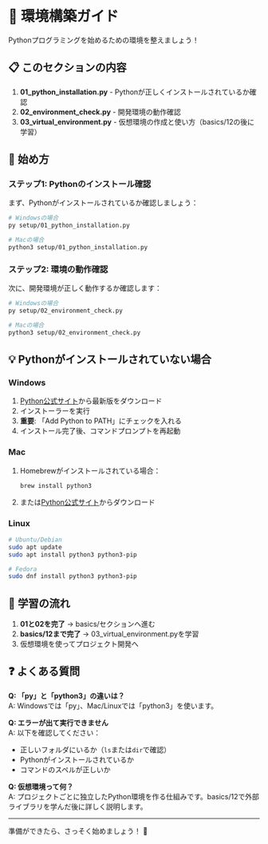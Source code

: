 # 🔧 環境構築ガイド

Pythonプログラミングを始めるための環境を整えましょう！

## 📋 このセクションの内容

1. **01_python_installation.py** - Pythonが正しくインストールされているか確認
2. **02_environment_check.py** - 開発環境の動作確認
3. **03_virtual_environment.py** - 仮想環境の作成と使い方（basics/12の後に学習）

## 🚀 始め方

### ステップ1: Pythonのインストール確認

まず、Pythonがインストールされているか確認しましょう：

```bash
# Windowsの場合
py setup/01_python_installation.py

# Macの場合
python3 setup/01_python_installation.py
```

### ステップ2: 環境の動作確認

次に、開発環境が正しく動作するか確認します：

```bash
# Windowsの場合
py setup/02_environment_check.py

# Macの場合
python3 setup/02_environment_check.py
```

## 💡 Pythonがインストールされていない場合

### Windows
1. [Python公式サイト](https://www.python.org/downloads/)から最新版をダウンロード
2. インストーラーを実行
3. **重要**: 「Add Python to PATH」にチェックを入れる
4. インストール完了後、コマンドプロンプトを再起動

### Mac
1. Homebrewがインストールされている場合：
   ```bash
   brew install python3
   ```
2. または[Python公式サイト](https://www.python.org/downloads/)からダウンロード

### Linux
```bash
# Ubuntu/Debian
sudo apt update
sudo apt install python3 python3-pip

# Fedora
sudo dnf install python3 python3-pip
```

## 🎯 学習の流れ

1. **01と02を完了** → basics/セクションへ進む
2. **basics/12まで完了** → 03_virtual_environment.pyを学習
3. 仮想環境を使ってプロジェクト開発へ

## ❓ よくある質問

**Q: 「py」と「python3」の違いは？**  
A: Windowsでは「py」、Mac/Linuxでは「python3」を使います。

**Q: エラーが出て実行できません**  
A: 以下を確認してください：
- 正しいフォルダにいるか（`ls`または`dir`で確認）
- Pythonがインストールされているか
- コマンドのスペルが正しいか

**Q: 仮想環境って何？**  
A: プロジェクトごとに独立したPython環境を作る仕組みです。basics/12で外部ライブラリを学んだ後に詳しく説明します。

---

準備ができたら、さっそく始めましょう！ 🚀